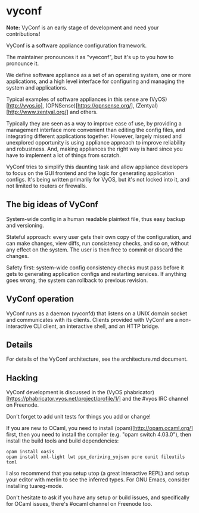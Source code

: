 vyconf
=======

**Note:** VyConf is an early stage of development and need your contributions!

VyConf is a software appliance configuration framework.

The maintainer pronounces it as "vyeconf", but it's up to you how to pronounce it.

We define software appliance as a set of an operating system, one or more applications,
and a high level interface for configuring and managing the system and applications.

Typical examples of software appliances in this sense are (VyOS)[http://vyos.io],
(OPNSense)[https://opnsense.org/], (Zentyal)[http://www.zentyal.org/] and others.

Typically they are seen as a way to improve ease of use, by providing a management interface
more convenient than editing the config files, and integrating different applications together.
However, largely missed and unexplored opportunity is using appliance approach to improve
reliability and robustness. And, making appliances the right way is hard since you have to
implement a lot of things from scratch.

VyConf tries to simplify this daunting task and allow appliance developers to focus on the
GUI frontend and the logic for generating application configs. It's being written primarily
for VyOS, but it's not locked into it, and not limited to routers or firewalls.

## The big ideas of VyConf

System-wide config in a human readable plaintext file, thus easy backup and versioning.

Stateful approach: every user gets their own copy of the configuration, and can make changes,
view diffs, run consistency checks, and so on, without any effect on the system. The user is then
free to commit or discard the changes.

Safety first: system-wide config consistency checks must pass before it gets to generating
application configs and restarting services. If anything goes wrong, the system can rollback
to previous revision.

## VyConf operation

VyConf runs as a daemon (vyconfd) that listens on a UNIX domain socket and communicates with
its clients. Clients provided with VyConf are a non-interactive CLI client, an interactive shell,
and an HTTP bridge.

## Details

For details of the VyConf architecture, see the architecture.md document.

## Hacking

VyConf development is discussed in the (VyOS phabricator)[https://phabricator.vyos.net/project/profile/1/]
and the #vyos IRC channel on Freenode.

Don't forget to add unit tests for things you add or change!

If you are new to OCaml, you need to install (opam)[http://opam.ocaml.org/] first, then you need to install
the compiler (e.g. "opam switch 4.03.0"), then install the build tools and build dependencies:

```
opam install oasis
opam install xml-light lwt ppx_deriving_yojson pcre ounit fileutils toml
```

I also recommend that you setup utop (a great interactive REPL) and setup your editor with merlin to
see the inferred types. For GNU Emacs, consider installing tuareg-mode.

Don't hesitate to ask if you have any setup or build issues, and specifically for OCaml issues,
there's #ocaml channel on Freenode too.

